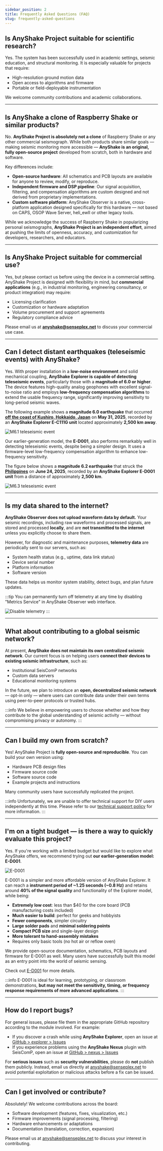 ```yaml
---
sidebar_position: 2
title: Frequently Asked Questions (FAQ)
slug: frequently-asked-questions
---
```


## Is AnyShake Project suitable for scientific research?

Yes. The system has been successfully used in academic settings, seismic education, and structural monitoring. It is especially valuable for projects that require:

- High-resolution ground motion data
- Open access to algorithms and firmware
- Portable or field-deployable instrumentation

We welcome community contributions and academic collaborations.

---

## Is AnyShake a clone of Raspberry Shake or similar products?

No. **AnyShake Project is absolutely not a clone** of Raspberry Shake or any other commercial seismograph. While both products share similar goals — making seismic monitoring more accessible — **AnyShake is an original, fully open-source project** developed from scratch, both in hardware and software.

Key differences include:

- **Open-source hardware**: All schematics and PCB layouts are available for anyone to review, modify, or reproduce.
- **Independent firmware and DSP pipeline**: Our signal acquisition, filtering, and compensation algorithms are custom designed and not derived from proprietary implementations.
- **Custom software platform**: AnyShake Observer is a native, cross-platform application designed specifically for this hardware — not based on CAPS, OSOP Wave Server, heli_ewII or other legacy tools.

While we acknowledge the success of Raspberry Shake in popularizing personal seismographs, **AnyShake Project is an independent effort**, aimed at pushing the limits of openness, accuracy, and customization for developers, researchers, and educators.

---

## Is AnyShake Project suitable for commercial use?

Yes, but please contact us before using the device in a commercial setting. AnyShake Project is designed with flexibility in mind, but **commercial applications** (e.g., in industrial monitoring, engineering consultancy, or product integration) may require:

- Licensing clarification
- Customization or hardware adaptation
- Volume procurement and support agreements
- Regulatory compliance advice

Please email us at **anyshake@senseplex.net** to discuss your commercial use case.

---

## Can I detect distant earthquakes (teleseismic events) with AnyShake?

Yes. With proper installation in a **low-noise environment** and solid mechanical coupling, **AnyShake Explorer is capable of detecting teleseismic events**, particularly those with a **magnitude of 6.0 or higher**. The device features high-quality analog geophones with excellent signal-to-noise ratio and employs **low-frequency compensation algorithms** to extend the usable frequency range, significantly improving sensitivity to long-period seismic waves.

The following example shows a **magnitude 6.0 earthquake** that occurred **[off the coast of Kushiro, Hokkaido, Japan](https://earthquake.usgs.gov/earthquakes/eventpage/us6000qh1r/executive)** on **May 31, 2025**, recorded by an **AnyShake Explorer E-C111G unit** located approximately **2,500 km away**.

![M6.1 teleseismic event](img/frequently-asked-questions/m6.0-teleseismic-event.webp)

Our earlier-generation model, the **E-D001**, also performs remarkably well in detecting teleseismic events, despite being a simpler design. It uses a firmware-level low-frequency compensation algorithm to enhance low-frequency sensitivity.

The figure below shows a **magnitude 6.2 earthquake** that struck the **[Philippines](https://earthquake.usgs.gov/earthquakes/eventpage/us7000q8bd/executive)** on **June 24, 2025**, recorded by an **AnyShake Explorer E-D001 unit** from a distance of approximately **2,500 km**.

![M6.3 teleseismic event](img/frequently-asked-questions/m6.2-teleseismic-event.webp)

---

## Is my data shared to the internet?

**AnyShake Observer does not upload waveform data by default.** Your seismic recordings, including raw waveforms and processed signals, are stored and processed **locally**, and are **not transmitted to the internet** unless you explicitly choose to share them.

However, for diagnostic and maintenance purposes, **telemetry data** are periodically sent to our servers, such as:

- System health status (e.g., uptime, data link status)
- Device serial number
- Platform information
- Software version

These data helps us monitor system stability, detect bugs, and plan future updates.

:::tip
You can permanently turn off telemetry at any time by disabling "Metrics Service" in AnyShake Observer web interface.

![Disable telemetry](img/frequently-asked-questions/disable-telemetry.webp)
:::

---

## What about contributing to a global seismic network?

At present, **AnyShake does not maintain its own centralized seismic network**. Our current focus is on helping users **connect their devices to existing seismic infrastructure**, such as:

- Institutional SeisComP networks
- Custom data servers
- Educational monitoring systems

In the future, we plan to introduce an **open, decentralized seismic network** — opt-in only — where users can contribute data under their own terms using peer-to-peer protocols or trusted hubs.

:::info
We believe in empowering users to choose whether and how they contribute to the global understanding of seismic activity — without compromising privacy or autonomy.
:::

---

## Can I build my own from scratch?

Yes! AnyShake Project is **fully open-source and reproducible**. You can build your own version using:

- Hardware PCB design files
- Firmware source code
- Software source code
- Example projects and instructions

Many community users have successfully replicated the project.

:::info
Unfortunately, we are unable to offer technical support for DIY users independently at this time. Please refer to our [technical support policy](/docs/support-policy#for-diy-users) for more information.
:::

---

## I'm on a tight budget — is there a way to quickly evaluate this project?

Yes. If you're working with a limited budget but would like to explore what AnyShake offers, we recommend trying out **our earlier-generation model: E-D001**.

![E-D001](img/frequently-asked-questions/model-ed001.webp)

E-D001 is a simpler and more affordable version of AnyShake Explorer. It can reach a **instrument period of ~1.25 seconds (~0.8 Hz)** and retains around **40% of the signal quality** and functionality of the Explorer model, while being:

- **Extremely low cost**: less than $40 for the core board (PCB manufacturing costs included)
- **Much easier to build**: perfect for geeks and hobbyists
- **Fewer components**, simpler circuitry
- **Large solder pads** and **minimal soldering points**
- **Compact PCB size** and single-layer design
- **More tolerant to hand-assembly mistakes**
- Requires only basic tools (no hot air or reflow oven)

We provide open-source documentation, schematics, PCB layouts and firmware for E-D001 as well. Many users have successfully built this model as an entry point into the world of seismic sensing.

Check out [E-D001](https://github.com/anyshake/explorer/tree/v1) for more details.

:::info
E-D001 is ideal for learning, prototyping, or classroom demonstrations, **but may not meet the sensitivity, timing, or frequency response requirements of more advanced applications**.
:::

---

## How do I report bugs?

For general issues, please file them in the appropriate GitHub repository according to the module involved. For example:

- If you discover a crash while using **AnyShake Explorer**, open an issue at [GitHub > explorer > Issues](https://github.com/anyshake/explorer/issues)
- If you experience problems using the **AnyShake Nexus** plugin with SeisComP, open an issue at [GitHub > nexus > Issues](https://github.com/anyshake/nexus/issues)

For **serious issues** such as **security vulnerabilities**, please do **not** publish them publicly. Instead, email us directly at [anyshake@senseplex.net](mailto:anyshake@senseplex.net) to avoid potential exploitation or malicious attacks before a fix can be issued.

---

## Can I get involved or contribute?

Absolutely! We welcome contributions across the board:

- Software development (features, fixes, visualization, etc.)
- Firmware improvements (signal processing, filtering)
- Hardware enhancements or adaptations
- Documentation (translation, correction, expansion)

Please email us at [anyshake@senseplex.net](mailto:anyshake@senseplex.net) to discuss your interest in contributing.
